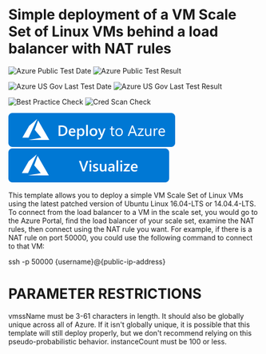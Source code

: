 # Simple deployment of a VM Scale Set of Linux VMs behind a load balancer with NAT rules

![Azure Public Test Date](https://azurequickstartsservice.blob.core.windows.net/badges/201-vmss-linux-nat/PublicLastTestDate.svg)
![Azure Public Test Result](https://azurequickstartsservice.blob.core.windows.net/badges/201-vmss-linux-nat/PublicDeployment.svg)

![Azure US Gov Last Test Date](https://azurequickstartsservice.blob.core.windows.net/badges/201-vmss-linux-nat/FairfaxLastTestDate.svg)
![Azure US Gov Last Test Result](https://azurequickstartsservice.blob.core.windows.net/badges/201-vmss-linux-nat/FairfaxDeployment.svg)

![Best Practice Check](https://azurequickstartsservice.blob.core.windows.net/badges/201-vmss-linux-nat/BestPracticeResult.svg)
![Cred Scan Check](https://azurequickstartsservice.blob.core.windows.net/badges/201-vmss-linux-nat/CredScanResult.svg)

[![Deploy To Azure](https://raw.githubusercontent.com/Azure/azure-quickstart-templates/master/1-CONTRIBUTION-GUIDE/images/deploytoazure.svg?sanitize=true)]("https://portal.azure.com/#create/Microsoft.Template/uri/https%3A%2F%2Fraw.githubusercontent.com%2FAzure%2Fazure-quickstart-templates%2Fmaster%2F201-vmss-linux-nat%2Fazuredeploy.json")  [![Visualize](https://raw.githubusercontent.com/Azure/azure-quickstart-templates/master/1-CONTRIBUTION-GUIDE/images/visualizebutton.svg?sanitize=true)]("http://armviz.io/#/?load=https%3A%2F%2Fraw.githubusercontent.com%2FAzure%2Fazure-quickstart-templates%2Fmaster%2F201-vmss-linux-nat%2Fazuredeploy.json")

This template allows you to deploy a simple VM Scale Set of Linux VMs using the latest patched version of Ubuntu Linux 16.04-LTS or 14.04.4-LTS. To connect from the load balancer to a VM in the scale set, you would go to the Azure Portal, find the load balancer of your scale set, examine the NAT rules, then connect using the NAT rule you want. For example, if there is a NAT rule on port 50000, you could use the following command to connect to that VM:

ssh -p 50000 {username}@{public-ip-address}

PARAMETER RESTRICTIONS
======================

vmssName must be 3-61 characters in length. It should also be globally unique across all of Azure. If it isn't globally unique, it is possible that this template will still deploy properly, but we don't recommend relying on this pseudo-probabilistic behavior.
instanceCount must be 100 or less.



